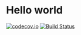 Hello world
=======

[![codecov.io](https://codecov.io/github/codecov-test/python-3/coverage.svg?branch=master)](https://codecov.io/github/codecov-test/python-3?branch=master)
[![Build Status](https://secure.travis-ci.org/codecov/codecov-python.svg?branch=master)](http://travis-ci.org/codecov/codecov-python)
